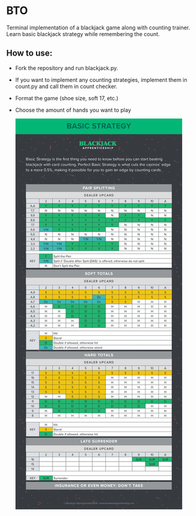 # BTO

Terminal implementation of a blackjack game along with counting trainer. Learn basic blackjack strategy while remembering the count.

## How to use:
* Fork the repository and run blackjack.py.
* If you want to implement any counting strategies, implement them in count.py and call them in count checker. 
* Format the game (shoe size, soft 17, etc.)
* Choose the amount of hands you want to play

  ![Alt Text](./BJA_Basic_Strategy.webp)
